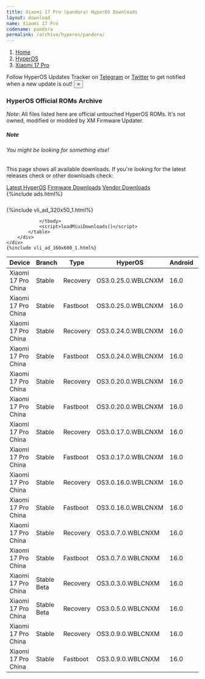 ```yaml
---
title: Xiaomi 17 Pro (pandora) HyperOS Downloads
layout: download
name: Xiaomi 17 Pro
codename: pandora
permalink: /archive/hyperos/pandora/
---
```

<nav aria-label="breadcrumb">
    <ol class="breadcrumb">
        <li class="breadcrumb-item"><a href="/">Home</a></li>
        <li class="breadcrumb-item"><a href="/hyperos/">HyperOS</a></li>
        <li class="breadcrumb-item active" aria-current="page"><a href="/hyperos/pandora/">Xiaomi 17 Pro</a></li>
    </ol>
</nav>
<div class="alert alert-primary alert-dismissible fade show" role="alert">
    Follow HyperOS Updates Tracker on <a href="https://t.me/MIUIUpdatesTracker" class="alert-link">Telegram</a>
     or <a href="https://twitter.com/MiFwUpdater" class="alert-link">Twitter</a> to get notified when a new update is out!
    <button type="button" class="close" data-dismiss="alert" aria-label="Close">
        <span aria-hidden="true">&times;</span>
    </button>
</div>

### HyperOS Official ROMs Archive
*Note*: All files listed here are official untouched HyperOS ROMs. It's not owned, modified or modded by XM Firmware Updater.
<div class="card">
  <div class="card-body">
    <h5 class="card-title">Note</h5>
    <h6 class="card-subtitle mb-2 text-muted">You might be looking for something else!</h6>
    <p class="card-text">This page shows all available downloads.
     If you're looking for the latest releases check or other downloads check:</p>
    <a href="/hyperos/pandora/" class="card-link">Latest HyperOS</a>
    <a href="/firmware/pandora/" class="card-link">Firmware Downloads</a>
    <a href="/vendor/pandora/" class="card-link">Vendor Downloads</a>
  </div>
</div>
{%include ads.html%}
<div class="row justify-content-center">
    <div class="col-10">
        <div class="table-responsive-md" style="margin-top: 25px;">
            {%include vli_ad_320x50_1.html%}
            <table id="miui" class="display dt-responsive nowrap compact table table-striped table-hover table-sm">
                <thead class="thead-dark">
                    <tr>
                        <th data-ref="device">Device</th>
                        <th data-ref="branch">Branch</th>
                        <th data-ref="type">Type</th>
                        <th data-ref="miui">HyperOS</th>
                        <th data-ref="android">Android</th>
                        <th data-ref="size">Size</th>
                        <th data-ref="size">Date</th>
                        <th data-ref="link">Link</th>
                    </tr>
                </thead>
                <tbody>
                <tr><td>Xiaomi 17 Pro China</td><td>Stable</td><td>Recovery</td><td>OS3.0.25.0.WBLCNXM</td><td>16.0</td><td>8.2 GB</td><td>2025-10-24</td><td><a href="/hyperos/pandora/stable/OS3.0.25.0.WBLCNXM/">Download</a></td></tr>
<tr><td>Xiaomi 17 Pro China</td><td>Stable</td><td>Fastboot</td><td>OS3.0.25.0.WBLCNXM</td><td>16.0</td><td>11.6 GB</td><td>2025-10-20</td><td><a href="/hyperos/pandora/stable/OS3.0.25.0.WBLCNXM/">Download</a></td></tr>
<tr><td>Xiaomi 17 Pro China</td><td>Stable</td><td>Recovery</td><td>OS3.0.24.0.WBLCNXM</td><td>16.0</td><td>8.2 GB</td><td>2025-10-20</td><td><a href="/hyperos/pandora/stable/OS3.0.24.0.WBLCNXM/">Download</a></td></tr>
<tr><td>Xiaomi 17 Pro China</td><td>Stable</td><td>Fastboot</td><td>OS3.0.24.0.WBLCNXM</td><td>16.0</td><td>11.6 GB</td><td>2025-10-18</td><td><a href="/hyperos/pandora/stable/OS3.0.24.0.WBLCNXM/">Download</a></td></tr>
<tr><td>Xiaomi 17 Pro China</td><td>Stable</td><td>Recovery</td><td>OS3.0.20.0.WBLCNXM</td><td>16.0</td><td>8.2 GB</td><td>2025-10-11</td><td><a href="/hyperos/pandora/stable/OS3.0.20.0.WBLCNXM/">Download</a></td></tr>
<tr><td>Xiaomi 17 Pro China</td><td>Stable</td><td>Fastboot</td><td>OS3.0.20.0.WBLCNXM</td><td>16.0</td><td>11.6 GB</td><td>2025-10-10</td><td><a href="/hyperos/pandora/stable/OS3.0.20.0.WBLCNXM/">Download</a></td></tr>
<tr><td>Xiaomi 17 Pro China</td><td>Stable</td><td>Recovery</td><td>OS3.0.17.0.WBLCNXM</td><td>16.0</td><td>8.2 GB</td><td>2025-10-03</td><td><a href="/hyperos/pandora/stable/OS3.0.17.0.WBLCNXM/">Download</a></td></tr>
<tr><td>Xiaomi 17 Pro China</td><td>Stable</td><td>Fastboot</td><td>OS3.0.17.0.WBLCNXM</td><td>16.0</td><td>11.6 GB</td><td>2025-10-02</td><td><a href="/hyperos/pandora/stable/OS3.0.17.0.WBLCNXM/">Download</a></td></tr>
<tr><td>Xiaomi 17 Pro China</td><td>Stable</td><td>Recovery</td><td>OS3.0.16.0.WBLCNXM</td><td>16.0</td><td>8.2 GB</td><td>2025-10-02</td><td><a href="/hyperos/pandora/stable/OS3.0.16.0.WBLCNXM/">Download</a></td></tr>
<tr><td>Xiaomi 17 Pro China</td><td>Stable</td><td>Fastboot</td><td>OS3.0.16.0.WBLCNXM</td><td>16.0</td><td>11.6 GB</td><td>2025-10-01</td><td><a href="/hyperos/pandora/stable/OS3.0.16.0.WBLCNXM/">Download</a></td></tr>
<tr><td>Xiaomi 17 Pro China</td><td>Stable</td><td>Recovery</td><td>OS3.0.7.0.WBLCNXM</td><td>16.0</td><td>8.1 GB</td><td>2025-09-26</td><td><a href="/hyperos/pandora/stable/OS3.0.7.0.WBLCNXM/">Download</a></td></tr>
<tr><td>Xiaomi 17 Pro China</td><td>Stable</td><td>Fastboot</td><td>OS3.0.7.0.WBLCNXM</td><td>16.0</td><td>11.5 GB</td><td>2025-09-18</td><td><a href="/hyperos/pandora/stable/OS3.0.7.0.WBLCNXM/">Download</a></td></tr>
<tr><td>Xiaomi 17 Pro China</td><td>Stable Beta</td><td>Recovery</td><td>OS3.0.3.0.WBLCNXM</td><td>16.0</td><td>8.1 GB</td><td>2025-09-26</td><td><a href="/hyperos/pandora/stable beta/OS3.0.3.0.WBLCNXM/">Download</a></td></tr>
<tr><td>Xiaomi 17 Pro China</td><td>Stable Beta</td><td>Recovery</td><td>OS3.0.5.0.WBLCNXM</td><td>16.0</td><td>8.1 GB</td><td>2025-09-26</td><td><a href="/hyperos/pandora/stable beta/OS3.0.5.0.WBLCNXM/">Download</a></td></tr>
<tr><td>Xiaomi 17 Pro China</td><td>Stable</td><td>Recovery</td><td>OS3.0.9.0.WBLCNXM</td><td>16.0</td><td>8.2 GB</td><td>2025-09-26</td><td><a href="/hyperos/pandora/stable/OS3.0.9.0.WBLCNXM/">Download</a></td></tr>
<tr><td>Xiaomi 17 Pro China</td><td>Stable</td><td>Fastboot</td><td>OS3.0.9.0.WBLCNXM</td><td>16.0</td><td>11.7 GB</td><td>2025-09-23</td><td><a href="/hyperos/pandora/stable/OS3.0.9.0.WBLCNXM/">Download</a></td></tr>

                </tbody>
                <script>loadMiuiDownloads()</script>
            </table>
        </div>
    </div>
    {%include vli_ad_160x600_1.html%}
</div>
